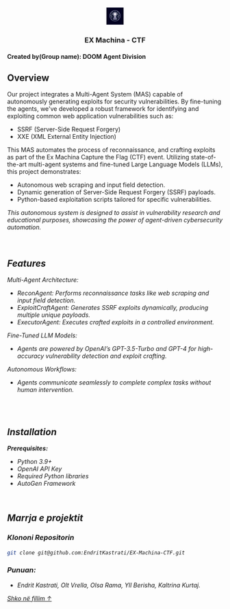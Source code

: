 <p align="center">
  <a href="https://www.instagram.com/cyberscapeclub/">
    <img src="logo1.png" alt="Logo" height="40">
  </a>

<h3 align="center">EX Machina - CTF</h3>
<h4>Created by(Group name): DOOM Agent Division</h4>


<h2>Overview</h2>

Our project integrates a Multi-Agent System (MAS) capable of autonomously generating exploits for security vulnerabilities. By fine-tuning the agents, we've developed a robust framework for identifying and exploiting common web application vulnerabilities such as:

<ul><li>SSRF (Server-Side Request Forgery)</li>
<li>XXE (XML External Entity Injection)</li></ul>

This MAS automates the process of reconnaissance, and crafting exploits as part of the Ex Machina Capture the Flag (CTF) event. Utilizing state-of-the-art multi-agent systems and fine-tuned Large Language Models (LLMs), this project demonstrates:
<ul><li>Autonomous web scraping and input field detection.</li>
<li>Dynamic generation of Server-Side Request Forgery (SSRF) payloads.</li>
<li>Python-based exploitation scripts tailored for specific vulnerabilities.</li></ul>

<em>This autonomous system is designed to assist in vulnerability research and educational purposes, showcasing the power of agent-driven cybersecurity automation.<em>
<br>
<br>
<br>

<h2>Features</h2>
Multi-Agent Architecture:

<ul><li>ReconAgent: Performs reconnaissance tasks like web scraping and input field detection.</li>
<li>ExploitCraftAgent: Generates SSRF exploits dynamically, producing multiple unique payloads.</li>
<li>ExecutorAgent: Executes crafted exploits in a controlled environment.</li></ul>
Fine-Tuned LLM Models:
<ul><li>Agents are powered by OpenAI’s GPT-3.5-Turbo and GPT-4 for high-accuracy vulnerability detection and exploit crafting.</li></ul>
Autonomous Workflows:
<ul><li>Agents communicate seamlessly to complete complex tasks without human intervention.</li></ul>
<br>
<br>

<h2>Installation</h2>
<strong>Prerequisites:</strong>
<ul><li>Python 3.9+</li>
<li>OpenAI API Key</li>
<li>Required Python libraries</li>
<li>AutoGen Framework</li></ul>
</p>
<br>

## Marrja e projektit

### Klononi Repositorin

```sh
git clone git@github.com:EndritKastrati/EX-Machina-CTF.git 
```


### Punuan:
  - Endrit Kastrati, Olt Vrella, Olsa Rama, Yll Berisha, Kaltrina Kurtaj.

<a href="#top">Shko në fillim ↑</a>

